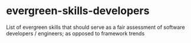 # evergreen-skills-developers
List of evergreen skills that should serve as a fair assessment of software developers / engineers; as opposed to framework trends
